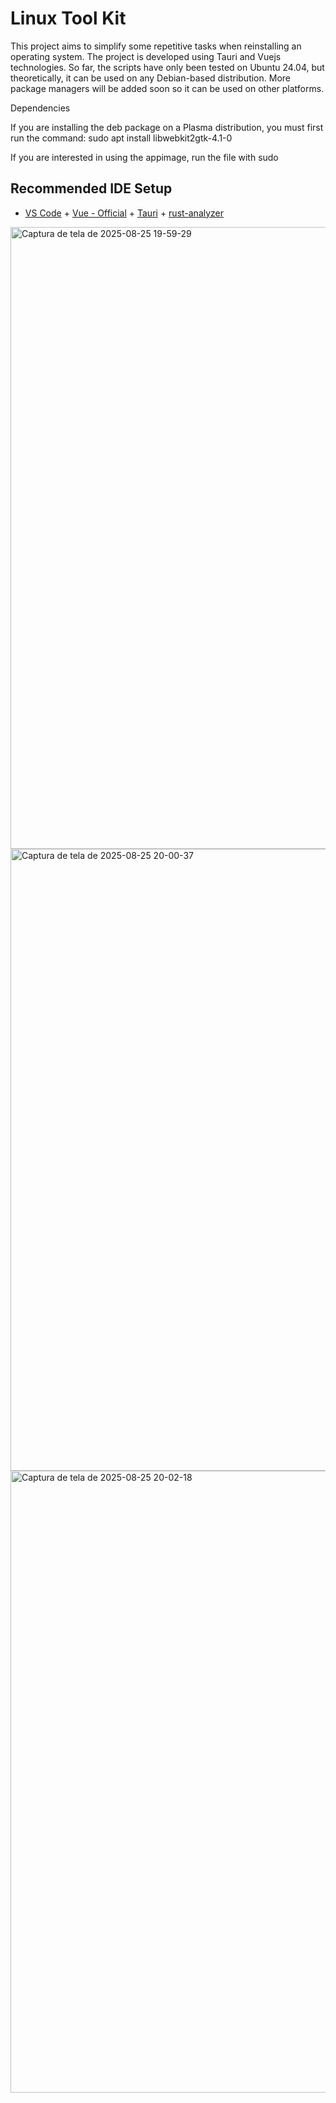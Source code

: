 # Linux Tool Kit 

This project aims to simplify some repetitive tasks when reinstalling an operating system.
The project is developed using Tauri and Vuejs technologies. So far, the scripts have only been tested on Ubuntu 24.04, but theoretically, it can be used on any Debian-based distribution.
More package managers will be added soon so it can be used on other platforms.


Dependencies

If you are installing the deb package on a Plasma distribution, you must first run the command:
sudo apt install libwebkit2gtk-4.1-0

If you are interested in using the appimage, run the file with sudo

## Recommended IDE Setup

- [VS Code](https://code.visualstudio.com/) + [Vue - Official](https://marketplace.visualstudio.com/items?itemName=Vue.volar) + [Tauri](https://marketplace.visualstudio.com/items?itemName=tauri-apps.tauri-vscode) + [rust-analyzer](https://marketplace.visualstudio.com/items?itemName=rust-lang.rust-analyzer)

<img width="1918" height="995" alt="Captura de tela de 2025-08-25 19-59-29" src="https://github.com/user-attachments/assets/d2bde2d5-9f0d-4daa-9f22-ea0118b85eca" />
<img width="1918" height="995" alt="Captura de tela de 2025-08-25 20-00-37" src="https://github.com/user-attachments/assets/bef983c8-afdd-4ab3-b864-7faa4fb7f715" />
<img width="1918" height="995" alt="Captura de tela de 2025-08-25 20-02-18" src="https://github.com/user-attachments/assets/944dfcea-174f-4685-b40e-e825be323f7f" />
